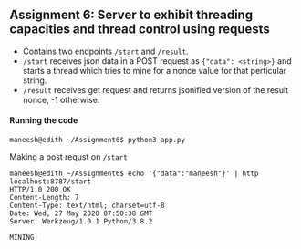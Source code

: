 ## Assignment 6: Server to exhibit threading capacities and thread control using requests

- Contains two endpoints `/start` and `/result`.
- `/start` receives json data in a POST request as `{"data": <string>}` and starts a thread which tries to mine for a nonce value for that perticular string.
- `/result` receives get request and returns jsonified version of the result nonce, -1 otherwise.

#### Running the code
```
maneesh@edith ~/Assignment6$ python3 app.py
```
Making a post requst on `/start`
```
maneesh@edith ~/Assignment6$ echo '{"data":"maneesh"}' | http localhost:8787/start
HTTP/1.0 200 OK
Content-Length: 7
Content-Type: text/html; charset=utf-8
Date: Wed, 27 May 2020 07:50:38 GMT
Server: Werkzeug/1.0.1 Python/3.8.2

MINING!
```
